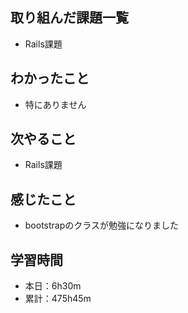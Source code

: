 ## 取り組んだ課題一覧
- Rails課題
## わかったこと
- 特にありません
## 次やること
- Rails課題
## 感じたこと
- bootstrapのクラスが勉強になりました
## 学習時間
- 本日：6h30m
- 累計：475h45m
